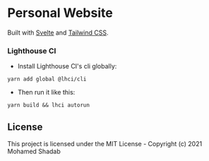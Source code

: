 # Personal Website

Built with [Svelte](https://svelte.dev/) and [Tailwind CSS](https://tailwindcss.com/).

### Lighthouse CI

- Install Lighthouse CI's cli globally:

```
yarn add global @lhci/cli
```

- Then run it like this:

```
yarn build && lhci autorun
```

## License

This project is licensed under the MIT License - Copyright (c) 2021 Mohamed Shadab
